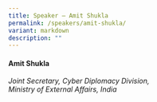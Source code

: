 ```yaml
---
title: Speaker – Amit Shukla
permalink: /speakers/amit-shukla/
variant: markdown
description: ""
---
```

#### **Amit Shukla**

*Joint Secretary, Cyber Diplomacy Division, <br> Ministry of External Affairs, India*